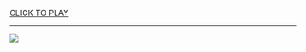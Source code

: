 
<a href="https://premium76.site?title=unblocked_games_2_player_basketball&ref=13M">CLICK TO PLAY</a></h3>
<hr>

<a href="https://premium76.site?title=unblocked_games_2_player_basketball&ref=13M"><img src="https://clearcache.store/games.png"></a>


